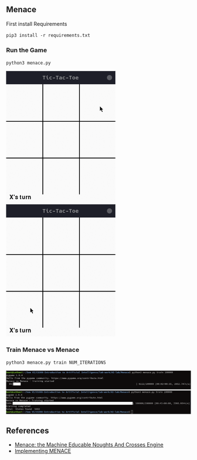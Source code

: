 ## Menace
First install Requirements
```
pip3 install -r requirements.txt
```

### Run the Game
```bash
python3 menace.py
```
![alt text](/images/menace_won.gif)
![alt text](/images/menace_draw.gif)

### Train Menace vs Menace
```bash
python3 menace.py train NUM_ITERATIONS
```
![alt text](/images/training-1.png)
![alt text](/images/training-2.png)

## References
* [Menace: the Machine Educable Noughts And Crosses Engine](http://chalkdustmagazine.com/features/menace-machine-educable-noughts-crosses-engine/)
* [Implementing MENACE](http://www.it.uu.se/edu/course/homepage/ai/menace)